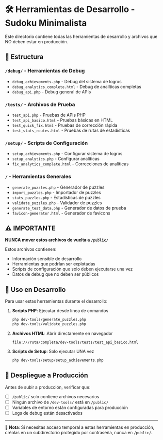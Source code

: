 # 🛠️ Herramientas de Desarrollo - Sudoku Minimalista

Este directorio contiene todas las herramientas de desarrollo y archivos que NO deben estar en producción.

## 📁 Estructura

### `/debug/` - Herramientas de Debug
- `debug_achievements.php` - Debug del sistema de logros
- `debug_analytics_complete.html` - Debug de analíticas completas
- `debug_api.php` - Debug general de APIs

### `/tests/` - Archivos de Prueba
- `test_api.php` - Pruebas de APIs PHP
- `test_api_basico.html` - Pruebas básicas en HTML
- `test_quick_fix.html` - Pruebas de corrección rápida
- `test_stats_routes.html` - Pruebas de rutas de estadísticas

### `/setup/` - Scripts de Configuración
- `setup_achievements.php` - Configurar sistema de logros
- `setup_analytics.php` - Configurar analíticas
- `fix_analytics_complete.html` - Correcciones de analíticas

### `/` - Herramientas Generales
- `generate_puzzles.php` - Generador de puzzles
- `import_puzzles.php` - Importador de puzzles
- `stats_puzzles.php` - Estadísticas de puzzles
- `validate_puzzles.php` - Validador de puzzles
- `generate_test_data.php` - Generador de datos de prueba
- `favicon-generator.html` - Generador de favicons

## ⚠️ IMPORTANTE

**NUNCA mover estos archivos de vuelta a `/public/`**

Estos archivos contienen:
- Información sensible de desarrollo
- Herramientas que podrían ser explotadas
- Scripts de configuración que solo deben ejecutarse una vez
- Datos de debug que no deben ser públicos

## 🔧 Uso en Desarrollo

Para usar estas herramientas durante el desarrollo:

1. **Scripts PHP**: Ejecutar desde línea de comandos
   ```bash
   php dev-tools/generate_puzzles.php
   php dev-tools/validate_puzzles.php
   ```

2. **Archivos HTML**: Abrir directamente en navegador
   ```
   file:///ruta/completa/dev-tools/tests/test_api_basico.html
   ```

3. **Scripts de Setup**: Solo ejecutar UNA vez
   ```bash
   php dev-tools/setup/setup_achievements.php
   ```

## 🚀 Despliegue a Producción

Antes de subir a producción, verificar que:
- [ ] `/public/` solo contiene archivos necesarios
- [ ] Ningún archivo de `/dev-tools/` está en `/public/`
- [ ] Variables de entorno están configuradas para producción
- [ ] Logs de debug están desactivados

---

**📝 Nota**: Si necesitas acceso temporal a estas herramientas en producción, créalas en un subdirectorio protegido por contraseña, nunca en `/public/`.
